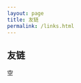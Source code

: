 ```yaml
---
layout: page
title: 友链
permalink: /links.html
---
```


## 友链

空


<script src="https://utteranc.es/client.js"
        repo="guofei9987/guofei9987.github.io"
        issue-term="pathname"
        label="blog comments"
        theme="github-light"
        crossorigin="anonymous"
        async>
</script>
